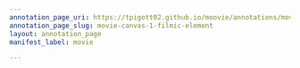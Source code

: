 ```yaml
---
annotation_page_uri: https://tpigott02.github.io/moovie/annotations/movie-canvas-1-filmic-element.json
annotation_page_slug: movie-canvas-1-filmic-element
layout: annotation_page
manifest_label: movie

---
```

